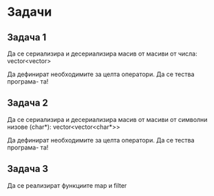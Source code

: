 # Задачи

## Задача 1
Да се сериализира и десериализира масив от масиви от числа:
vector<vector<int>>

Да дефинират необходимите за целта оператори. Да се тества програма-
та!

## Задача 2
Да се сериализира и десериализира масив от масиви от символни низове
(char*):
vector<vector<char*>>

Да дефинират необходимите за целта оператори. Да се тества програма-
та!

## Задача 3
Да се реализират функциите map и filter
